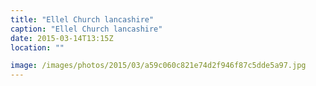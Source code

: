 ```yaml
---
title: "Ellel Church lancashire"
caption: "Ellel Church lancashire"
date: 2015-03-14T13:15Z
location: ""

image: /images/photos/2015/03/a59c060c821e74d2f946f87c5dde5a97.jpg
---
```

